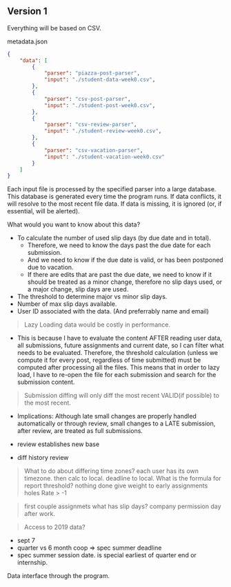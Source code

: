 
##

## Version 1
Everything will be based on CSV.

metadata.json
```json
{
    "data": [
        {
            "parser": "piazza-post-parser",
            "input": "./student-data-week0.csv",
        },
        {
            "parser": "csv-post-parser",
            "input": "./student-post-week0.csv",
        },
        {
            "parser": "csv-review-parser",
            "input": "./student-review-week0.csv",
        },
        {
            "parser": "csv-vacation-parser",
            "input": "./student-vacation-week0.csv"
        }
    ]
}
```

Each input file is processed by the specified parser into a large database. This database is generated every time the program runs. If data conflicts, it will resolve to the most recent file data. If data is missing, it is ignored (or, if essential, will be alerted).

What would you want to know about this data?
- To calculate the number of used slip days (by due date and in total).
    - Therefore, we need to know the days past the due date for each submission.
    - And we need to know if the due date is valid, or has been postponed due to vacation.
    - If there are edits that are past the due date, we need to know if it should be treated as a minor change, therefore no slip days used, or a major change, slip days are used.
- The threshold to determine major vs minor slip days.
- Number of max slip days available.
- User ID associated with the data. (And preferrably name and email)



> Lazy Loading data would be costly in performance.
- This is because I have to evaluate the content AFTER reading user data, all submissions, future assignments and current date, so I can filter what needs to be evaluated. Therefore, the threshold calculation (unless we compute it for every post, regardless of time submitted) must be computed after processing all the files. This means that in order to lazy load, I have to re-open the file for each submission and search for the submission content.

> Submission diffing will only diff the most recent VALID(if possible) to the most recent.
- Implications: Although late small changes are properly handled automatically or through review, small changes to a LATE submission, after review, are treated as full submissions.

- review establishes new base
- diff history review

> What to do about differing time zones?
	each user has its own timezone. then calc to local. deadline to local.
> What is the formula for report threshold?
	nothing done
	 give weight to early assignments
	holes
	Rate > -1

> first couple assignmets
	what has slip days?
	company permission 
	day after work.

> Access to 2019 data?

- sept 7
- quarter vs 6 month coop => spec summer deadline
- spec summer session date. is special
earliest of quarter end or internship.



Data interface through the program.